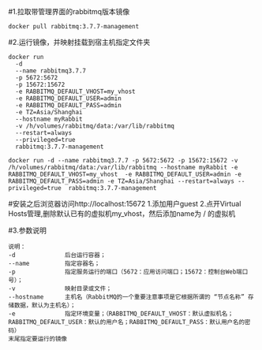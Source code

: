#1.拉取带管理界面的rabbitmq版本镜像
```shell
docker pull rabbitmq:3.7.7-management
```

#2.运行镜像，并映射挂载到宿主机指定文件夹
```shell
docker run 
  -d 
  --name rabbitmq3.7.7 
  -p 5672:5672 
  -p 15672:15672 
  -e RABBITMQ_DEFAULT_VHOST=my_vhost  
  -e RABBITMQ_DEFAULT_USER=admin 
  -e RABBITMQ_DEFAULT_PASS=admin 
  -e TZ=Asia/Shanghai
  --hostname myRabbit 
  -v /h/volumes/rabbitmq/data:/var/lib/rabbitmq 
  --restart=always 
  --privileged=true 
  rabbitmq:3.7.7-management
```
```shell
docker run -d --name rabbitmq3.7.7 -p 5672:5672 -p 15672:15672 -v /h/volumes/rabbitmq/data:/var/lib/rabbitmq --hostname myRabbit -e RABBITMQ_DEFAULT_VHOST=my_vhost  -e RABBITMQ_DEFAULT_USER=admin -e RABBITMQ_DEFAULT_PASS=admin -e TZ=Asia/Shanghai --restart=always --privileged=true  rabbitmq:3.7.7-management
```

#安装之后浏览器访问http://localhost:15672
1.添加用户guest
2.点开Virtual Hosts管理,删除默认已有的虚拟机my_vhost，然后添加name为 / 的虚拟机   

#3.参数说明
```text
说明：
-d              后台运行容器；
--name          指定容器名；
-p              指定服务运行的端口（5672：应用访问端口；15672：控制台Web端口号）；
-v              映射目录或文件；
--hostname      主机名（RabbitMQ的一个重要注意事项是它根据所谓的 “节点名称” 存储数据，默认为主机名）；
-e              指定环境变量；（RABBITMQ_DEFAULT_VHOST：默认虚拟机名；RABBITMQ_DEFAULT_USER：默认的用户名；RABBITMQ_DEFAULT_PASS：默认用户名的密码）
末尾指定要运行的镜像
```
